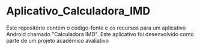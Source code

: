 # Aplicativo_Calculadora_IMD
Este repositório contém o código-fonte e os recursos para um aplicativo Android chamado "Calculadora IMD". Este aplicativo foi desenvolvido como parte de um projeto acadêmico avaliativo
